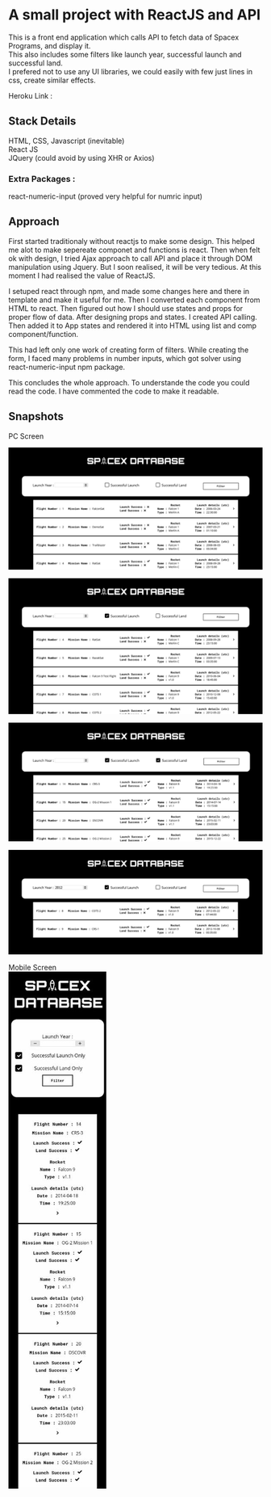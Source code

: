 # A small project with ReactJS and API

This is a front end application which calls API to fetch data of Spacex Programs, and display it. <br>
This also includes some filters like launch year, successful launch and successful land. <br>
I prefered not to use any UI libraries, we could easily with few just lines in css, create similar effects. <br>

Heroku Link : 
<br>

## Stack Details
HTML, CSS, Javascript (inevitable) <br>
React JS <br>
JQuery (could avoid by using XHR or Axios) <br>

### Extra Packages :
react-numeric-input (proved very helpful for numric input)
<br>

## Approach
First started traditionaly without reactjs to make some design. This helped me alot to make sepereate componet and functions is react.
Then when felt ok with design, I tried Ajax approach to call API and place it through DOM manipulation using Jquery. But I soon realised, it will be very tedious. At this moment I had realised the value of ReactJS.<br>

I setuped react through npm, and made some changes here and there in template and make it useful for me. Then I converted each component from HTML to react. Then figured out how I should use states and props for proper flow of data. After designing props and states. I created API calling. Then added it to App states and rendered it into HTML using list and comp component/function.<br>

This had left only one work of creating form of filters. While creating the form, I faced many problems in number inputs, which got solver using react-numeric-input npm package.<br>

This concludes the whole approach. To understande the code you could read the code. I have commented the code to make it readable.<br>

## Snapshots

PC Screen
<br>

![img1](snapshots/img1.PNG) 
<br>

![img2](snapshots/img2.PNG)
<br>

![img3](snapshots/img3.PNG)
<br>

![img4](snapshots/img4.PNG)
<br>

Mobile Screen
<br>
![img5](snapshots/img5.JPEG)